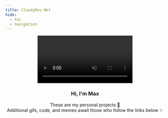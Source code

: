 ```yaml
---
title: CloudyDev.Net
hide:
  - toc
  - navigation
---
```



<head>
     <link rel="stylesheet" href="https://cdnjs.cloudflare.com/ajax/libs/font-awesome/4.7.0/css/font-awesome.min.css">
     <style>
        @import url('https://fonts.googleapis.com/css2?family=Lato:wght@300&display=swap');
        h1 {
          display: none;
        }
    </style> 
</head>
 
<div id=hero>
  <div class="hero-bg">
    <center><video playsinline autoplay muted id="video-bg" class="video-bg"></center>
    </video>
  </div>
</div>

<center><div class="card-container">
  <div class="card">

  <div class="card-header">
  <h3>Hi, I'm Max</h3>
  </div>

  <div class="card-body">
          <p>
          These are my personal projects 🥳 
          </br>
          Additional gifs, code, and memes await those who follow the links below ✨
          </p>
          </br>
    </div>
    <div class="card-links">
      <a href="https://www.github.com/cloudymax"><i class="fa fa-github-square"></i></a> <a href="https://www.linkedin.com/in/cloudymax"><i class="fa fa-linkedin-square"></i></a> <a href="https://www.twitter.com/@sudosendtweet"><i class="fa fa-twitter-square"></i></a>
    </div>
      </br>
  </div>
</div></center>
